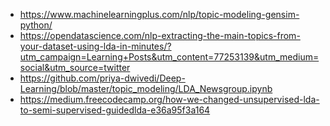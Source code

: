 * https://www.machinelearningplus.com/nlp/topic-modeling-gensim-python/  
* https://opendatascience.com/nlp-extracting-the-main-topics-from-your-dataset-using-lda-in-minutes/?utm_campaign=Learning+Posts&utm_content=77253139&utm_medium=social&utm_source=twitter  
* https://github.com/priya-dwivedi/Deep-Learning/blob/master/topic_modeling/LDA_Newsgroup.ipynb  
* https://medium.freecodecamp.org/how-we-changed-unsupervised-lda-to-semi-supervised-guidedlda-e36a95f3a164  
